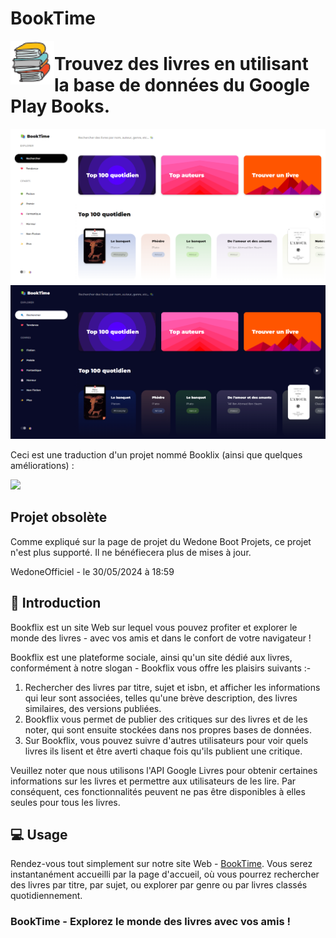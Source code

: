 # BookTime
<img align="left" width=70px height=70px src=".//icons/BookFlix.png" alt="Bookflix logo">

 <h1>Trouvez des livres en utilisant la base de données du Google Play Books.</h1>

<img src="icons/Capture.PNG">
<img src="icons/Capture2.PNG">

<p allign="center">

Ceci est une traduction d'un projet nommé Booklix (ainsi que quelques améliorations) :

<a href="https://github.com/Harry-Hopkinson">
	<img src= "https://images.weserv.nl/?url=avatars.githubusercontent.com/u/85027459?v=4&h=100&w=100&fit=cover&mask=circle&maxage=7d">
</a>

</p>

## Projet obsolète
Comme expliqué sur la page de projet du Wedone Boot Projets, ce projet n'est plus supporté. Il ne bénéfiecera plus de mises à jour.

WedoneOfficiel - le 30/05/2024 à 18:59

## 🏁 Introduction

Bookflix est un site Web sur lequel vous pouvez profiter et explorer le monde des livres - avec vos amis et dans le confort de votre navigateur !

Bookflix est une plateforme sociale, ainsi qu'un site dédié aux livres, conformément à notre slogan - Bookflix vous offre les plaisirs suivants :-

1. Rechercher des livres par titre, sujet et isbn, et afficher les informations qui leur sont associées, telles qu'une brève description, des livres similaires, des versions publiées.
2. Bookflix vous permet de publier des critiques sur des livres et de les noter, qui sont ensuite stockées dans nos propres bases de données.
3. Sur Bookflix, vous pouvez suivre d'autres utilisateurs pour voir quels livres ils lisent et être averti chaque fois qu'ils publient une critique.

Veuillez noter que nous utilisons l'API Google Livres pour obtenir certaines informations sur les livres et permettre aux utilisateurs de les lire. Par conséquent, ces fonctionnalités peuvent ne pas être disponibles à elles seules pour tous les livres.

## 💻 Usage

Rendez-vous tout simplement sur notre site Web - [BookTime]([https://wedone.github.io/BookTime/](https://wedoneofficiel.github.io/Boot-projets-Wedone-Officiel/BookTime/)). Vous serez instantanément accueilli par la page d'accueil, où vous pourrez rechercher des livres par titre, par sujet, ou explorer par genre ou par livres classés quotidiennement.

<h3 allign="center">BookTime - Explorez le monde des livres avec vos amis ! </h3>
